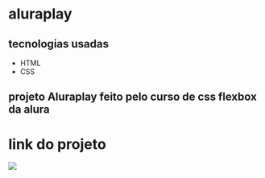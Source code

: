 # aluraplay
## tecnologias usadas 
* HTML
*  CSS 
## projeto Aluraplay feito pelo curso de css flexbox da alura 
# link do projeto
   <a href="https://anna-hub19.github.io/aluraplay/" target="_blank"><img src="https://img.shields.io/badge/-Aluraplay-purple?style=for-the-badge&logo=aluraplayo&logoColor=white"></a>

